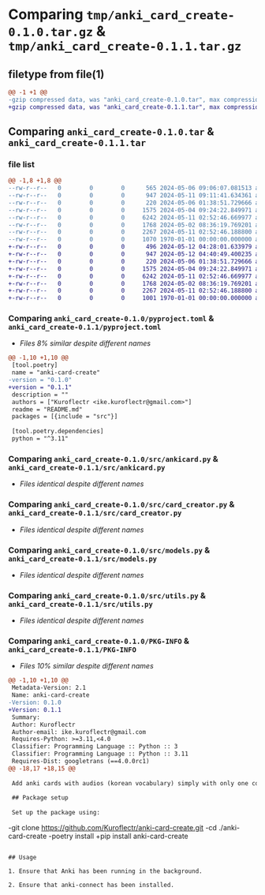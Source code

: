 # Comparing `tmp/anki_card_create-0.1.0.tar.gz` & `tmp/anki_card_create-0.1.1.tar.gz`

## filetype from file(1)

```diff
@@ -1 +1 @@
-gzip compressed data, was "anki_card_create-0.1.0.tar", max compression
+gzip compressed data, was "anki_card_create-0.1.1.tar", max compression
```

## Comparing `anki_card_create-0.1.0.tar` & `anki_card_create-0.1.1.tar`

### file list

```diff
@@ -1,8 +1,8 @@
--rw-r--r--   0        0        0      565 2024-05-06 09:06:07.081513 anki_card_create-0.1.0/README.md
--rw-r--r--   0        0        0      947 2024-05-11 09:11:41.634361 anki_card_create-0.1.0/pyproject.toml
--rw-r--r--   0        0        0      220 2024-05-06 01:38:51.729666 anki_card_create-0.1.0/src/__init__.py
--rw-r--r--   0        0        0     1575 2024-05-04 09:24:22.849971 anki_card_create-0.1.0/src/ankicard.py
--rw-r--r--   0        0        0     6242 2024-05-11 02:52:46.669977 anki_card_create-0.1.0/src/card_creator.py
--rw-r--r--   0        0        0     1768 2024-05-02 08:36:19.769201 anki_card_create-0.1.0/src/models.py
--rw-r--r--   0        0        0     2267 2024-05-11 02:52:46.188800 anki_card_create-0.1.0/src/utils.py
--rw-r--r--   0        0        0     1070 1970-01-01 00:00:00.000000 anki_card_create-0.1.0/PKG-INFO
+-rw-r--r--   0        0        0      496 2024-05-12 04:28:01.633979 anki_card_create-0.1.1/README.md
+-rw-r--r--   0        0        0      947 2024-05-12 04:40:49.400235 anki_card_create-0.1.1/pyproject.toml
+-rw-r--r--   0        0        0      220 2024-05-06 01:38:51.729666 anki_card_create-0.1.1/src/__init__.py
+-rw-r--r--   0        0        0     1575 2024-05-04 09:24:22.849971 anki_card_create-0.1.1/src/ankicard.py
+-rw-r--r--   0        0        0     6242 2024-05-11 02:52:46.669977 anki_card_create-0.1.1/src/card_creator.py
+-rw-r--r--   0        0        0     1768 2024-05-02 08:36:19.769201 anki_card_create-0.1.1/src/models.py
+-rw-r--r--   0        0        0     2267 2024-05-11 02:52:46.188800 anki_card_create-0.1.1/src/utils.py
+-rw-r--r--   0        0        0     1001 1970-01-01 00:00:00.000000 anki_card_create-0.1.1/PKG-INFO
```

### Comparing `anki_card_create-0.1.0/pyproject.toml` & `anki_card_create-0.1.1/pyproject.toml`

 * *Files 8% similar despite different names*

```diff
@@ -1,10 +1,10 @@
 [tool.poetry]
 name = "anki-card-create"
-version = "0.1.0"
+version = "0.1.1"
 description = ""
 authors = ["Kuroflectr <ike.kuroflectr@gmail.com>"]
 readme = "README.md"
 packages = [{include = "src"}]
 
 [tool.poetry.dependencies]
 python = "^3.11"
```

### Comparing `anki_card_create-0.1.0/src/ankicard.py` & `anki_card_create-0.1.1/src/ankicard.py`

 * *Files identical despite different names*

### Comparing `anki_card_create-0.1.0/src/card_creator.py` & `anki_card_create-0.1.1/src/card_creator.py`

 * *Files identical despite different names*

### Comparing `anki_card_create-0.1.0/src/models.py` & `anki_card_create-0.1.1/src/models.py`

 * *Files identical despite different names*

### Comparing `anki_card_create-0.1.0/src/utils.py` & `anki_card_create-0.1.1/src/utils.py`

 * *Files identical despite different names*

### Comparing `anki_card_create-0.1.0/PKG-INFO` & `anki_card_create-0.1.1/PKG-INFO`

 * *Files 10% similar despite different names*

```diff
@@ -1,10 +1,10 @@
 Metadata-Version: 2.1
 Name: anki-card-create
-Version: 0.1.0
+Version: 0.1.1
 Summary: 
 Author: Kuroflectr
 Author-email: ike.kuroflectr@gmail.com
 Requires-Python: >=3.11,<4.0
 Classifier: Programming Language :: Python :: 3
 Classifier: Programming Language :: Python :: 3.11
 Requires-Dist: googletrans (==4.0.0rc1)
@@ -18,17 +18,15 @@
 
 Add anki cards with audios (korean vocabulary) simply with only one command: `kanki`.
 
 ## Package setup
 
 Set up the package using: 
 ```
-git clone https://github.com/Kuroflectr/anki-card-create.git
-cd ./anki-card-create
-poetry install
+pip install anki-card-create
 ```
 
 ## Usage
 
 1. Ensure that Anki has been running in the background. 
 
 2. Ensure that anki-connect has been installed.
```

